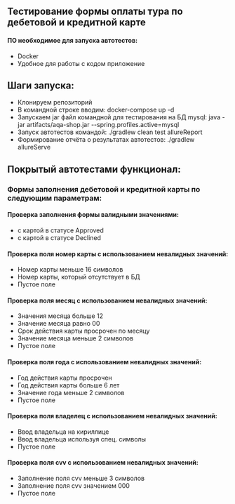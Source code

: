## Тестирование формы оплаты тура по дебетовой и кредитной карте
#### ПО необходимое для запуска автотестов:
* Docker
* Удобное для работы с кодом приложение

## Шаги запуска:
* Клонируем репозиторий
* В командной строке вводим: docker-compose up -d
* Запускаем jar файл командной для тестирования на БД mysql: java -jar artifacts/aqa-shop.jar --spring.profiles.active=mysql
* Запуск автотестов командой: ./gradlew clean test allureReport   
* Формирование отчёта о результатах автотестов: ./gradlew allureServe   

## Покрытый автотестами функционал:
### Формы заполнения дебетовой и кредитной карты по следующим параметрам:
#### Проверка заполнения формы валидными значениями:
* с картой в статусе Approved 
* с картой в статусе Declined
#### Проверка поля номер карты с использованием невалидных значений:
* Номер карты меньше 16 символов
* Номер карты, который отсутствует в БД
* Пустое поле 
#### Проверка поля месяц с использованием невалидных значений:
* Значения месяца больше 12
* Значение месяца равно 00
* Срок действия карты просрочен по месяцу
* Значение месяца меньше 2 символов
* Пустое поле
#### Проверка поля года с использованием невалидных значений:
* Год действия карты просрочен
* Год действия карты больше 6 лет
* Значение года меньше 2 символов
* Пустое поле
#### Проверка поля владелец с использованием невалидных значений:
* Ввод владельца на кириллице
* Ввод владельца используя спец. символы
* Пустое поле
#### Проверка поля cvv с использованием невалидных значений:
* Заполнение  поля cvv меньше 3 символов
* Заполнение поля cvv значением 000
* Пустое поле